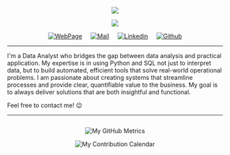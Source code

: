 <p align="center">
    <img src="https://readme-typing-svg.demolab.com?font=Bebas+Neue&size=50&duration=1&pause=500&color=F7F7F7&center=true&vCenter=true&width=435&lines=Hey!+I+am+Sebas"/></a>
</p>
<p align="center">
    <img src="https://readme-typing-svg.demolab.com?font=Bebas+Neue&size=40&pause=500&color=C5C5C5&center=true&vCenter=true&width=435&lines=Data+Analyst"/></a>
</p>

<p align="center">
<a href="https://iamsebas.dev"><img src="https://img.shields.io/badge/-WebPage-005A9C?style=flat&amp;logo=world&amp;logoColor=white" alt="WebPage"></a>&nbsp;&nbsp;&nbsp;&nbsp;
<a href="mailto:sebas@iamsebas.dev"><img src="https://img.shields.io/badge/-Mail-c14438?style=flat&amp;logo=Gmail&amp;logoColor=white" alt="Mail"></a>&nbsp;&nbsp;&nbsp;&nbsp;
<a href="https://www.linkedin.com/in/sebasnolascop/"><img src="https://img.shields.io/badge/-LinkedIn-blue?style=flat&amp;logo=LinkedIn&amp;logoColor=white" alt="Linkedin"></a>&nbsp;&nbsp;&nbsp;&nbsp;
<a href="https://github.com/sebasnolascop"><img src="https://img.shields.io/badge/-Github-000?style=flat&amp;logo=Github&amp;logoColor=white" alt="Github"></a>
</p>

---

I'm a Data Analyst who bridges the gap between data analysis and practical application. My expertise is in using Python and SQL not just to interpret data, but to build automated, efficient tools that solve real-world operational problems. I am passionate about creating systems that streamline processes and provide clear, quantifiable value to the business. My goal is to always deliver solutions that are both insightful and functional.

Feel free to contact me! 😉

---

<p align="right">
    <img src="https://komarev.com/ghpvc/?username=sebasnolascop&style=flat-square&color=blue" alt=""/>
</p>

<p align="center">
  <img src="https://raw.githubusercontent.com/sebasnolascop/sebasnolascop/main/github-metrics.svg" alt="My GitHub Metrics" />
</p>
<p align="center">
  <img src="https://raw.githubusercontent.com/sebasnolascop/sebasnolascop/main/metrics.plugin.isocalendar.svg" alt="My Contribution Calendar" />
</p>
